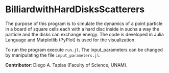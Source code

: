 # BilliardwithHardDisksScatterers

The purpose of this program is to simulate the dynamics of a point particle in a board of square cells each with a hard disc inside in sucha a way the particle and the disks can exchange energy. The code is developed in Julia Language and Matplotlib (PyPlot) is used for the visualization.

To run the program execute `run.jl`. The input_parameters can be changed by manipulating the file `input_parameters.jl`.

**Contributor**: Diego A. Tapias (Faculty of Science, UNAM).
